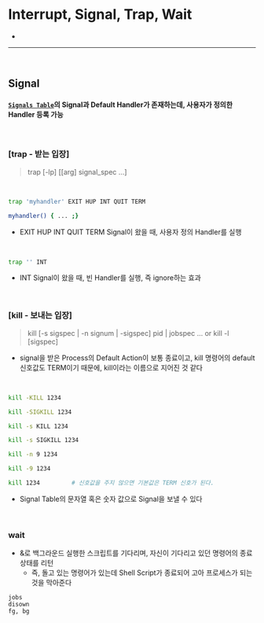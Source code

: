 # Interrupt, Signal, Trap, Wait
> 
* 

<hr> 
<br>

## Signal

#### [`Signals Table`](https://man7.org/linux/man-pages/man7/signal.7.html)의 Signal과 Default Handler가 존재하는데, 사용자가 정의한 Handler 등록 가능

<br>

### [trap - 받는 입장]
> trap [-lp] [[arg] signal_spec ...]

<br>

```bash
trap 'myhandler' EXIT HUP INT QUIT TERM  

myhandler() { ... ;}
```
* EXIT HUP INT QUIT TERM Signal이 왔을 때, 사용자 정의 Handler를 실행

<br>

```bash
trap '' INT
```
* INT Signal이 왔을 때, 빈 Handler를 실행, 즉 ignore하는 효과

<br>

### [kill - 보내는 입장]
> kill [-s sigspec | -n signum | -sigspec] pid | jobspec ... or kill -l [sigspec]
* signal을 받은 Process의 Default Action이 보통 종료이고, kill 명령어의 default 신호값도 TERM이기 때문에, kill이라는 이름으로 지어진 것 같다

<br>

```bash
kill -KILL 1234

kill -SIGKILL 1234

kill -s KILL 1234

kill -s SIGKILL 1234

kill -n 9 1234

kill -9 1234

kill 1234         # 신호값을 주지 않으면 기본값은 TERM 신호가 된다.
```
* Signal Table의 문자열 혹은 숫자 값으로 Signal을 보낼 수 있다 

  <br>

### wait

* &로 백그라운드 실행한 스크립트를 기다리며, 자신이 기다리고 있던 명령어의 종료 상태를 리턴
  * 즉, 돌고 있는 명령어가 있는데 Shell Script가 종료되어 고아 프로세스가 되는 것을 막아준다
```
jobs
disown
fg, bg

```
